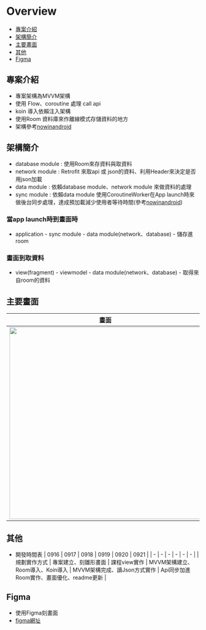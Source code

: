 
# Overview
- [專案介紹](#專案介紹)
- [架構簡介](#架構簡介)
- [主要畫面](#主要畫面)
- [其他](#其他)
- [Figma](#figma)

## 專案介紹
- 專案架構為MVVM架構
- 使用 Flow、coroutine 處理 call api
- koin 導入依賴注入架構 
- 使用Room 資料庫來作離線模式存儲資料的地方
- 架構參考[nowinandroid](https://github.com/InsertKoinIO/nowinandroid/tree/refacto_koin/end)

## 架構簡介
- database module : 使用Room來存資料與取資料
- network module : Retrofit 來取api 或 json的資料、利用Header來決定是否用json加載
- data module : 依賴database module、network module 來做資料的處理
- sync module : 依賴data module 使用CoroutineWorker在App launch時來做後台同步處理，達成預加載減少使用者等待時間(參考[nowinandroid](https://github.com/InsertKoinIO/nowinandroid/tree/refacto_koin/end))

### 當app launch時到畫面時
- application - sync module - data module(network、database) - 儲存進room
### 畫面到取資料
- view(fragment) - viewmodel - data module(network、database) - 取得來自room的資料
  
## 主要畫面
| 畫面 | 介紹 | 
| - | - | 
| <img src="https://github.com/StoneShawn/ClassSchedule/assets/54303580/1f7aca07-46c2-4c59-a979-083934b5c3d7" height="500"> | 課程頁面</br>- 收藏按鈕處理 </br>- 使用Glide處理圖片 </br>- viewModel使用UiState來更新畫面 | 
## 其他
- 開發時間表
  | 0916 | 0917 | 0918 | 0919 | 0920 | 0921 |
  | - | - | - | - | - | - |
  | 規劃實作方式 | 專案建立、刻雛形畫面 | 課程view實作 | MVVM架構建立、Room導入、Koin導入 | MVVM架構完成、讀Json方式實作 | Api同步加進Room實作、畫面優化、readme更新 |
## Figma
- 使用Figma刻畫面
- [figma網址](https://www.figma.com/file/mQ5iQ0AdXGMWJcdihRwLuu/HaHow-Class-Scheudle?type=design&node-id=0%3A1&mode=design&t=xSVWTX732feqvhVf-1)

